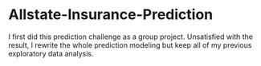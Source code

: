# Allstate-Insurance-Prediction

I first did this prediction challenge as a group project. Unsatisfied with the result, I rewrite the whole prediction modeling but keep all of my previous exploratory data analysis. 
